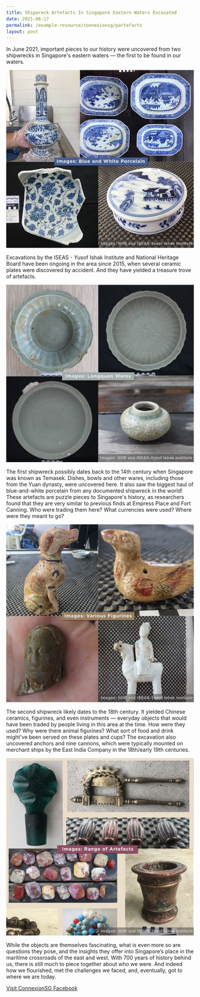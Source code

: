 ```yaml
---
title: Shipwreck Artefacts In Singapore Eastern Waters Excavated
date: 2021-06-17
permalink: /example-resource/connexionsg/partefacts
layout: post
---
```

 In June 2021, important pieces to our history were uncovered from two shipwrecks in Singapore's eastern waters — the first to be found in our waters. 
 
![Alt text for image on Isomer site](/images/shipwreck1.jpg)

Excavations by the ISEAS - Yusof Ishak Institute and National Heritage Board have been ongoing in the area since 2015, when several ceramic plates were discovered by accident. And they have yielded a treasure trove of artefacts.

![Alt text for image on Isomer site](/images/shipwreck2.jpg)

The first shipwreck possibly dates back to the 14th century when Singapore was known as Temasek. Dishes, bowls and other wares, including those from the Yuan dynasty, were uncovered here. It also saw the biggest haul of blue-and-white porcelain from any documented shipwreck in the world! These artefacts are puzzle pieces to Singapore's history, as researchers found that they are very similar to previous finds at Empress Place and Fort Canning. Who were trading them here? What currencies were used? Where were they meant to go?

![Alt text for image on Isomer site](/images/shipwreck3.jpg)

The second shipwreck likely dates to the 18th century. It yielded Chinese ceramics, figurines, and even instruments — everyday objects that would have been traded by people living in this area at the time. How were they used? Why were there animal figurines? What sort of food and drink might've been served on these plates and cups? The excavation also uncovered anchors and nine cannons, which were typically mounted on merchant ships by the East India Company in the 18th/early 19th centuries.

![Alt text for image on Isomer site](/images/shipwreck4.jpg)

While the objects are themselves fascinating, what is even more so are questions they pose, and the insights they offer into Singapore’s place in the maritime crossroads of the east and west. With 700 years of history behind us, there is still much to piece together about who we were. And indeed how we flourished, met the challenges we faced, and, eventually, got to where we are today.

<a href="https://www.facebook.com/ConnexionSG" target="_blank">Visit ConnexionSG Facebook</a>